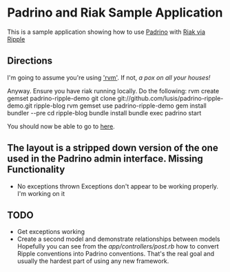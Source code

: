 Padrino and Riak Sample Application
=========================================

This is a sample application showing how to use [Padrino](http://padrinorb.com) with [Riak via Ripple](http://github.com/seancribbs/ripple)

Directions
----------
I'm going to assume you're using ['rvm'](http://rvm.beginrescueend.com). If not, *a pox on all your houses!*

Anyway. Ensure you have riak running locally. Do the following:
	rvm create gemset padrino-ripple-demo
	git clone git://github.com/lusis/padrino-ripple-demo.git ripple-blog
	rvm gemset use padrino-ripple-demo
	gem install bundler --pre
	cd ripple-blog
	bundle install
	bundle exec padrino start

You should now be able to go to [here](http://localhost:3000/post).

The layout is a stripped down version of the one used in the Padrino admin interface.
Missing Functionality
---------------------
 - No exceptions thrown
  Exceptions don't appear to be working properly. I'm working on it

TODO
----
 - Get exceptions working
 - Create a second model and demonstrate relationships between models
Hopefully you can see from the _app/controllers/post.rb_ how to convert Ripple conventions into Padrino conventions. That's the real goal and usually the hardest part of using any new framework.
